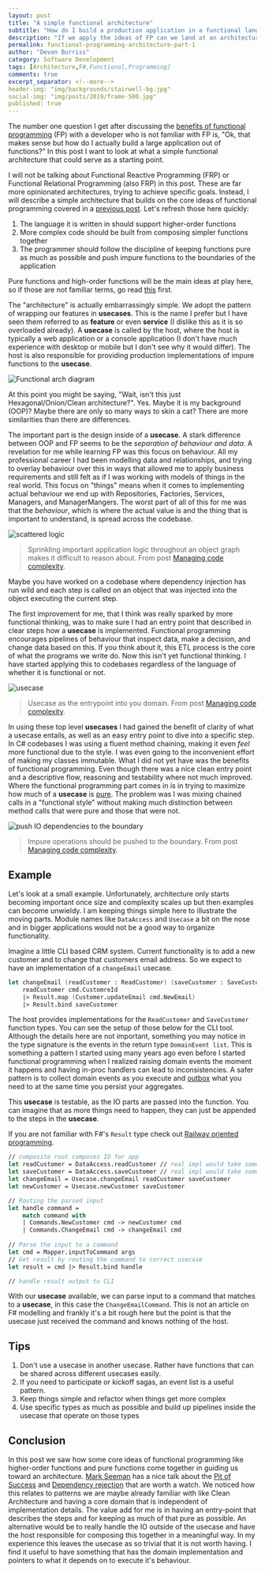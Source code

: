 ```yaml
---
layout: post
title: "A simple functional architecture"
subtitle: "How do I build a production application in a functional language?"
description: "If we apply the ideas of FP can we land at an architecture that rises out of the core ideas of high-order functions and pure functions?"
permalink: functional-programming-architecture-part-1
author: "Devon Burriss"
category: Software Development
tags: [Architecture,F#,Functional,Programming]
comments: true
excerpt_separator: <!--more-->
header-img: "img/backgrounds/stairwell-bg.jpg"
social-img: "img/posts/2019/frame-500.jpg"
published: true
---
```


The number one question I get after discussing the [benefits of functional programming](/what-is-fp) (FP) with a developer who is not familiar with FP is, "Ok, that makes sense but how do I actually build a large application out of functions?" In this post I want to look at what a simple functional architecture that could serve as a starting point. 
<!--more-->
I will not be talking about Functional Reactive Programming (FRP) or Functional Relational Programming (also FRP) in this post. These are far more opinionated architectures, trying to achieve specific goals. Instead, I will describe a simple architecture that builds on the core ideas of functional programming covered in a [previous post](/what-is-fp). Let's refresh those here quickly:

 1. The language it is written in should support higher-order functions
 2. More complex code should be built from composing simpler functions together
 3. The programmer should follow the discipline of keeping functions pure as much as possible and push impure functions to the boundaries of the application

Pure functions and high-order functions will be the main ideas at play here, so if those are not familiar terms, go read [this](/what-is-fp) first.

The "architecture" is actually embarrassingly simple. We adopt the pattern of wrapping our features in **usecases**. This is the name I prefer but I have seen them referred to as **feature** or even **service** (I dislike this as it is so overloaded already).
A **usecase** is called by the host, where the host is typically a web application or a console application (I don't have much experience with desktop or mobile but I don't see why it would differ). The host is also responsible for providing production implementations of impure functions to the **usecase**.

![Functional arch diagram](/img/posts/2021/fp-arch-1.png)

At this point you might be saying, "Wait, isn't this just Hexagonal/Onion/Clean architecture?". Yes. Maybe it is my background (OOP)? Maybe there are only so many ways to skin a cat? There are more similarities than there are differences. 

The important part is the design inside of a **usecase**. A stark difference between OOP and FP seems to be the *separation of behaviour and data*. A revelation for me while learning FP was this focus on behaviour. All my professional career I had been modelling data and relationships, and trying to overlay behaviour over this in ways that allowed me to apply business requirements and still felt as if I was working with models of things in the real world. This focus on "things" means when it comes to implementing actual behaviour we end up with Repositories, Factories, Services, Managers, and ManagerMangers. The worst part of all of this for me was that the *behaviour*, which is where the actual value is and the thing that is important to understand, is spread across the codebase.

![scattered logic](/img/posts/2018/deeply-nested-dep.jpg)

> Sprinkling important application logic throughout an object graph makes it difficult to reason about. From post [Managing code complexity](/managing-code-complexity).

Maybe you have worked on a codebase where dependency injection has run wild and each step is called on an object that was injected into the object executing the current step.

The first improvement for me, that I think was really sparked by more functional thinking, was to make sure I had an entry point that described in clear steps how a **usecase** is implemented. Functional programming encourages pipelines of behaviour that inspect data, make a decision, and change data based on this. If you think about it, this ETL process is the core of what the programs we write do. Now this isn't yet functional thinking. I have started applying this to codebases regardless of the language of whether it is functional or not.

![usecase](/img/posts/2018/use-case.jpg)

> Usecase as the entrypoint into you domain. From post [Managing code complexity](/managing-code-complexity).

In using these top level **usecases** I had gained the benefit of clarity of what a usecase entails, as well as an easy entry point to dive into a specific step. In C# codebases I was using a fluent method chaining, making it even *feel* more functional due to the style. I was even going to the inconvenient effort of making my classes immutable. 
What I did not yet have was the benefits of functional programming. Even though there was a nice clean entry point and a descriptive flow, reasoning and testability where not much improved.  Where the functional programming part comes in is in trying to maximize how much of a **usecase** is [pure](/what-is-fp). The problem was I was mixing chained calls in a "functional style" without making much distinction between method calls that were pure and those that were not.

![push IO dependencies to the boundary](/img/posts/2018/dependencies-on-boundary.jpg)

> Impure operations should be pushed to the boundary. From post [Managing code complexity](/managing-code-complexity).

## Example

Let's look at a small example. Unfortunately, architecture only starts becoming important once size and complexity scales up but then examples can become unwieldy. I am keeping things simple here to illustrate the moving parts. Module names like `DataAccess` and `Usecase` a bit on the nose and in bigger applications would not be a good way to organize functionality.

Imagine a little CLI based CRM system. Current functionality is to add a new customer and to change that customers email address. So we expect to have an implementation of a `changeEmail` usecase.

```fsharp
let changeEmail (readCustomer : ReadCustomer) (saveCustomer : SaveCustomer) (cmd : ChangeEmailCommand) : Result<((DomainEvent list) * Customer),string> =
    readCustomer cmd.CustomreId
    |> Result.map (Customer.updateEmail cmd.NewEmail)
    |> Result.bind saveCustomer
```

The host provides implementations for the `ReadCustomer` and `SaveCustomer` function types. You can see the setup of those below for the CLI tool. Although the details here are not important, something you may notice in the type signature is the events in the return type `DomainEvent list`. This is something a pattern I started using many years ago even before I started functional programming when I realized raising domain events the moment it happens and having in-proc handlers can lead to inconsistencies. A safer pattern is to collect domain events as you execute and [outbox](/reliability-with-intents) what you need to at the same time you persist your aggregates.

This **usecase** is testable, as the IO parts are passed into the function. You can imagine that as more things need to happen, they can just be appended to the steps in the **usecase**.

If you are not familiar with F#'s `Result` type check out [Railway oriented programming](https://fsharpforfunandprofit.com/rop/).

```fsharp
// composite root composes IO for app
let readCustomer = DataAccess.readCustomer // real impl would take some config
let saveCustomer = DataAccess.saveCustomer // real impl would take some config
let changeEmail = Usecase.changeEmail readCustomer saveCustomer
let newCustomer = Usecase.newCustomer saveCustomer

// Routing the parsed input
let handle command =
    match command with
    | Commands.NewCustomer cmd -> newCustomer cmd
    | Commands.ChangeEmail cmd -> changeEmail cmd
    
// Parse the input to a command
let cmd = Mapper.inputToCommand args
// Get result by routing the command to correct usecase
let result = cmd |> Result.bind handle

// handle result output to CLI
```

With our **usecase** available, we can parse input to a command that matches to a **usecase**, in this case the `ChangeEmailCommand`. This is not an article on F# modelling and frankly it's a bit rough here but the point is that the usecase just received the command and knows nothing of the host.

## Tips

1. Don't use a usecase in another usecase. Rather have functions that can be shared across different usecases easily.
2. If you need to participate or kickoff sagas, an event list is a useful pattern.
3. Keep things simple and refactor when things get more complex
4. Use specific types as much as possible and build up pipelines inside the usecase that operate on those types

## Conclusion

In this post we saw how some core ideas of functional programming like higher-order functions and pure functions come together in guiding us toward an architecture. [Mark Seeman](https://blog.ploeh.dk/) has a nice talk about the [Pit of Success](https://www.youtube.com/watch?v=US8QG9I1XW0) and [Dependency rejection](https://www.youtube.com/watch?v=cxs7oLGrxQ4) that are worth a watch. We noticed how this relates to patterns we are maybe already familiar with like Clean Architecture and having a core domain that is independent of implementation details. The value add for me is in having an entry-point that describes the steps and for keeping as much of that pure as possible. An alternative would be to really handle the IO outside of the usecase and have the host responsible for composing this together in a meaningful way. In my experience this leaves the usecase as so trivial that it is not worth having. I find it useful to have something that has the domain implementation and pointers to what it depends on to execute it's behaviour.